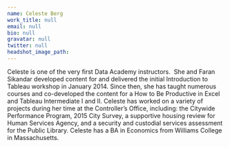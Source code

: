 ```yaml
---
name: Celeste Berg
work_title: null
email: null
bio: null
gravatar: null
twitter: null
headshot_image_path:
---
```



Celeste is one of the very first Data Academy instructors.&nbsp; She and Faran Sikandar developed content for and delivered the initial Introduction to Tableau workshop in January 2014. Since then, she has taught numerous courses and co-developed the content for a How to Be Productive in Excel and Tableau Intermediate I and II. Celeste has worked on a variety of projects during her time at the Controller’s Office, including: the Citywide Performance Program, 2015 City Survey, a supportive housing review for Human Services Agency, and a security and custodial services assessment for the Public Library. Celeste has a BA in Economics from Williams College in Massachusetts.